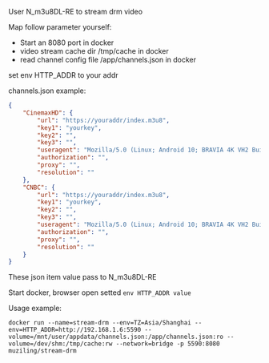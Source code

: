 User N_m3u8DL-RE to stream drm video

Map follow parameter yourself:
- Start an 8080 port in docker
- video stream cache dir /tmp/cache in docker
- read channel config file /app/channels.json in docker

set env HTTP_ADDR to your addr

channels.json example:
```json
{
    "CinemaxHD": {
        "url": "https://youraddr/index.m3u8",
        "key1": "yourkey",
        "key2": "",
        "key3": "",
        "useragent": "Mozilla/5.0 (Linux; Android 10; BRAVIA 4K VH2 Build/QTG3.200305.006.S292; wv)",
        "authorization": "",
        "proxy": "",
        "resolution": ""
    },
    "CNBC": {
        "url": "https://youraddr/index.m3u8",
        "key1": "yourkey",
        "key2": "",
        "key3": "",
        "useragent": "Mozilla/5.0 (Linux; Android 10; BRAVIA 4K VH2 Build/QTG3.200305.006.S292; wv)",
        "authorization": "",
        "proxy": "",
        "resolution": ""
    }
}
```
These json item value pass to N_m3u8DL-RE

Start docker, browser open setted `env HTTP_ADDR value` 

Usage example:
```shell
docker run --name=stream-drm --env=TZ=Asia/Shanghai --env=HTTP_ADDR=http://192.168.1.6:5590 --volume=/mnt/user/appdata/channels.json:/app/channels.json:ro --volume=/dev/shm:/tmp/cache:rw --network=bridge -p 5590:8080 muziling/stream-drm
```
